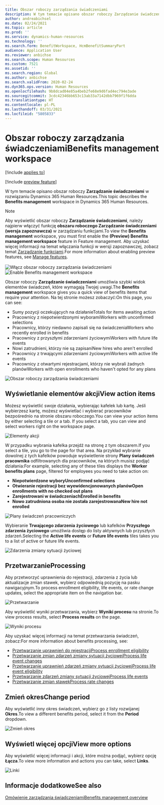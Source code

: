 ```yaml
---
title: Obszar roboczy zarządzania świadczeniami
description: W tym temacie opisano obszar roboczy Zarządzanie świadczeniami w rozwiązaniu Dynamics 365 Human Resources.
author: andreabichsel
ms.date: 02/24/2021
ms.topic: article
ms.prod: ''
ms.service: dynamics-human-resources
ms.technology: ''
ms.search.form: BenefitWorkspace, HcmBenefitSummaryPart
audience: Application User
ms.reviewer: anbichse
ms.search.scope: Human Resources
ms.custom: 7521
ms.assetid: ''
ms.search.region: Global
ms.author: anbichse
ms.search.validFrom: 2020-02-24
ms.dyn365.ops.version: Human Resources
ms.openlocfilehash: 9b8dcad04e85a4beb2fe68e9d6fad4ec794e3ade
ms.sourcegitcommit: 3cdc42346bb653c13ab33a7142dbb7969f1f6dda
ms.translationtype: HT
ms.contentlocale: pl-PL
ms.lasthandoff: 03/31/2021
ms.locfileid: "5805833"
---
```

# <a name="benefits-management-workspace"></a><span data-ttu-id="44d70-103">Obszar roboczy zarządzania świadczeniami</span><span class="sxs-lookup"><span data-stu-id="44d70-103">Benefits management workspace</span></span>

[!include [applies to](../includes/applies-to-hr.md)]

[!include [preview feature](./includes/preview-feature.md)]

<span data-ttu-id="44d70-104">W tym temacie opisano obszar roboczy **Zarządzanie świadczeniami** w rozwiązaniu Dynamics 365 Human Resources.</span><span class="sxs-lookup"><span data-stu-id="44d70-104">This topic describes the **Benefits management** workspace in Dynamics 365 Human Resources.</span></span>

> [!NOTE]
> <span data-ttu-id="44d70-105">Aby wyświetlić obszar roboczy **Zarządzanie świadczeniami**, należy najpierw włączyć funkcję **obszaru roboczego Zarządzanie świadczeniami (wersja zapoznawcza)** w zarządzaniu funkcjami.</span><span class="sxs-lookup"><span data-stu-id="44d70-105">To view the **Benefits management** workspace, you must first enable the **(Preview) Benefits management workspace** feature in Feature management.</span></span> <span data-ttu-id="44d70-106">Aby uzyskać więcej informacji na temat włączania funkcji w wersji zapoznawczej, zobacz temat [Zarządzanie funkcjami](../hr-admin-manage-features.md).</span><span class="sxs-lookup"><span data-stu-id="44d70-106">For more information about enabling preview features, see [Manage features](../hr-admin-manage-features.md).</span></span><br><br><span data-ttu-id="44d70-107">![Włącz obszar roboczy zarządzania świadczeniami](./media/hr-benefits-management-workspace-enable.png)</span><span class="sxs-lookup"><span data-stu-id="44d70-107">![Enable Benefits management workspace](./media/hr-benefits-management-workspace-enable.png)</span></span>

<span data-ttu-id="44d70-108">Obszar roboczy **Zarządzanie świadczeniami** umożliwia szybki widok elementów świadczeń, które wymagają Twojej uwagi.</span><span class="sxs-lookup"><span data-stu-id="44d70-108">The **Benefits management** workspace gives you a quick view of benefits items that require your attention.</span></span> <span data-ttu-id="44d70-109">Na tej stronie możesz zobaczyć:</span><span class="sxs-lookup"><span data-stu-id="44d70-109">On this page, you can see:</span></span>

- <span data-ttu-id="44d70-110">Sumy pozycji oczekujących na działanie</span><span class="sxs-lookup"><span data-stu-id="44d70-110">Totals for items awaiting action</span></span>
- <span data-ttu-id="44d70-111">Pracownicy z niepotwierdzonymi wyborami</span><span class="sxs-lookup"><span data-stu-id="44d70-111">Workers with unconfirmed selections</span></span>
- <span data-ttu-id="44d70-112">Pracownicy, którzy niedawno zapisali się na świadczenia</span><span class="sxs-lookup"><span data-stu-id="44d70-112">Workers who recently enrolled in benefits</span></span>
- <span data-ttu-id="44d70-113">Pracownicy z przyszłymi zdarzeniami życiowymi</span><span class="sxs-lookup"><span data-stu-id="44d70-113">Workers with future life events</span></span>
- <span data-ttu-id="44d70-114">Nowi zatrudnieni, którzy nie są zapisani</span><span class="sxs-lookup"><span data-stu-id="44d70-114">New hires who aren't enrolled</span></span>
- <span data-ttu-id="44d70-115">Pracownicy z trwającymi zdarzeniami życiowymi</span><span class="sxs-lookup"><span data-stu-id="44d70-115">Workers with active life events</span></span>
- <span data-ttu-id="44d70-116">Pracownicy z otwartymi rejestracjami, którzy nie wybrali żadnych planów</span><span class="sxs-lookup"><span data-stu-id="44d70-116">Workers with open enrollments who haven't opted for any plans</span></span>

![Obszar roboczy zarządzania świadczeniami](./media/hr-benefits-management-workspace.png)

## <a name="view-action-items"></a><span data-ttu-id="44d70-118">Wyświetlanie elementów akcji</span><span class="sxs-lookup"><span data-stu-id="44d70-118">View action items</span></span>

<span data-ttu-id="44d70-119">Możesz wyświetlić swoje działania, wybierając kafelek lub kartę. Jeśli wybierzesz kartę, możesz wyświetlać i wybierać pracowników bezpośrednio na stronie obszaru roboczego.</span><span class="sxs-lookup"><span data-stu-id="44d70-119">You can view your action items by either selecting a tile or a tab. If you select a tab, you can view and select workers right on the workspace page.</span></span>

![Elementy akcji](./media/hr-benefits-management-workspace-action-items.png)

<span data-ttu-id="44d70-121">W przypadku wybrania kafelka przejdź na stronę z tym obszarem.</span><span class="sxs-lookup"><span data-stu-id="44d70-121">If you select a tile, you go to the page for that area.</span></span> <span data-ttu-id="44d70-122">Na przykład wybranie dowolnej z tych kafelków powoduje wyświetlenie strony **Plany świadczeń pracownika** odfiltrowanych dla pracowników, na których musisz podjąć działania:</span><span class="sxs-lookup"><span data-stu-id="44d70-122">For example, selecting any of these tiles displays the **Worker benefits plans** page, filtered for employees you need to take action on:</span></span>

- <span data-ttu-id="44d70-123">**Niepotwierdzone wybory**</span><span class="sxs-lookup"><span data-stu-id="44d70-123">**Unconfirmed selections**</span></span>
- <span data-ttu-id="44d70-124">**Otwieranie rejestracji bez wyewidencjonowanych planów**</span><span class="sxs-lookup"><span data-stu-id="44d70-124">**Open enrollments with no checked out plans**</span></span>
- <span data-ttu-id="44d70-125">**Zarejestrowani w świadczeniach**</span><span class="sxs-lookup"><span data-stu-id="44d70-125">**Enrolled in benefits**</span></span>
- <span data-ttu-id="44d70-126">**Nowo zatrudniona osoba nie została zarejestrowana**</span><span class="sxs-lookup"><span data-stu-id="44d70-126">**New hire not enrolled**</span></span>

![Plany świadczeń pracowniczych](./media/hr-benefits-management-workspace-plans.png)

<span data-ttu-id="44d70-128">Wybieranie **Trwającego zdarzenia życiowego** lub kafelków **Przyszłego zdarzenia życiowego** umożliwia dostęp do listy aktywnych lub przyszłych zdarzeń.</span><span class="sxs-lookup"><span data-stu-id="44d70-128">Selecting the **Active life events** or **Future life events** tiles takes you to a list of active or future life events.</span></span>

![Zdarzenia zmiany sytuacji życiowej](./media/hr-benefits-management-workspace-life-events.png)

## <a name="processing"></a><span data-ttu-id="44d70-130">Przetwarzanie</span><span class="sxs-lookup"><span data-stu-id="44d70-130">Processing</span></span>

<span data-ttu-id="44d70-131">Aby przetworzyć uprawnienia do rejestracji, zdarzenia z życia lub aktualizacje zmian stawek, wybierz odpowiednią pozycję na pasku nawigacyjnym.</span><span class="sxs-lookup"><span data-stu-id="44d70-131">To process enrollment eligibility, life events, or rate change updates, select the appropriate item on the navigation bar.</span></span>

![Przetwarzanie](./media/hr-benefits-management-workspace-processing.png)

<span data-ttu-id="44d70-133">Aby wyświetlić wyniki przetwarzania, wybierz **Wyniki procesu** na stronie.</span><span class="sxs-lookup"><span data-stu-id="44d70-133">To view process results, select **Process results** on the page.</span></span>

![Wyniki procesu](./media/hr-benefits-management-workspace-process-results.png)

<span data-ttu-id="44d70-135">Aby uzyskać więcej informacji na temat przetwarzania świadczeń, zobacz:</span><span class="sxs-lookup"><span data-stu-id="44d70-135">For more information about benefits processing, see:</span></span>

- [<span data-ttu-id="44d70-136">Przetwarzanie uprawnień do rejestracji</span><span class="sxs-lookup"><span data-stu-id="44d70-136">Process enrollment eligibility</span></span>](hr-benefits-process-enrollment-eligibility.md)
- [<span data-ttu-id="44d70-137">Przetwarzanie zmian zdarzeń zmiany sytuacji życiowej</span><span class="sxs-lookup"><span data-stu-id="44d70-137">Process life event changes</span></span>](hr-benefits-process-life-event-changes.md)
- [<span data-ttu-id="44d70-138">Przetwarzanie uprawnień zdarzeń zmiany sytuacji życiowej</span><span class="sxs-lookup"><span data-stu-id="44d70-138">Process life event eligibility</span></span>](hr-benefits-process-life-event-eligibility.md)
- [<span data-ttu-id="44d70-139">Przetwarzanie zdarzeń zmiany sytuacji życiowej</span><span class="sxs-lookup"><span data-stu-id="44d70-139">Process life events</span></span>](hr-benefits-process-life-events.md)
- [<span data-ttu-id="44d70-140">Przetwarzanie zmian stawek</span><span class="sxs-lookup"><span data-stu-id="44d70-140">Process rate changes</span></span>](hr-benefits-process-rate-changes.md)

## <a name="change-period"></a><span data-ttu-id="44d70-141">Zmień okres</span><span class="sxs-lookup"><span data-stu-id="44d70-141">Change period</span></span>

<span data-ttu-id="44d70-142">Aby wyświetlić inny okres świadczeń, wybierz go z listy rozwijanej **Okres**.</span><span class="sxs-lookup"><span data-stu-id="44d70-142">To view a different benefits period, select it from the **Period** dropdown.</span></span>

![Zmień okres](./media/hr-benefits-management-workspace-period.png)

## <a name="view-more-options"></a><span data-ttu-id="44d70-144">Wyświetl więcej opcji</span><span class="sxs-lookup"><span data-stu-id="44d70-144">View more options</span></span>

<span data-ttu-id="44d70-145">Aby wyświetlić więcej informacji i akcji, które można podjąć, wybierz opcję **Łącza**.</span><span class="sxs-lookup"><span data-stu-id="44d70-145">To view more information and actions you can take, select **Links**.</span></span>

![Linki](./media/hr-benefits-management-workspace-links.png)

## <a name="see-also"></a><span data-ttu-id="44d70-147">Informacje dodatkowe</span><span class="sxs-lookup"><span data-stu-id="44d70-147">See also</span></span>

[<span data-ttu-id="44d70-148">Omówienie zarządzania świadczeniami</span><span class="sxs-lookup"><span data-stu-id="44d70-148">Benefits management overview</span></span>](hr-benefits-management-overview.md)